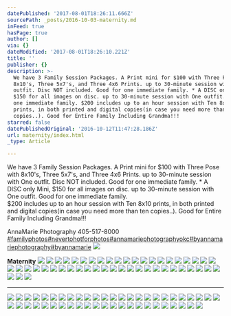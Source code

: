```yaml
---
datePublished: '2017-08-01T18:26:11.666Z'
sourcePath: _posts/2016-10-03-maternity.md
inFeed: true
hasPage: true
author: []
via: {}
dateModified: '2017-08-01T18:26:10.221Z'
title: ''
publisher: {}
description: >-
  We have 3 Family Session Packages. A Print mini for $100 with Three Pose with
  8x10's, Three 5x7's, and Three 4x6 Prints. up to 30-minute session with One
  outfit. Disc NOT included. Good for one immediate family. * A DISC only Mini,
  $150 for all images on disc. up to 30-minute session with One outfit. Good for
  one immediate family. $200 includes up to an hour session with Ten 8x10
  prints, in both printed and digital copies(in case you need more than ten
  copies..). Good for Entire Family Including Grandma!!!
starred: false
datePublishedOriginal: '2016-10-12T11:47:28.186Z'
url: maternity/index.html
_type: Article

---
```

We have 3 Family Session Packages. A Print mini for $100 with Three Pose with 8x10's, Three 5x7's, and Three 4x6 Prints. up to 30-minute session with One outfit. Disc NOT included. Good for one immediate family. \* A DISC only Mini, $150 for all images on disc. up to 30-minute session with One outfit. Good for one immediate family.  
$200 includes up to an hour session with Ten 8x10 prints, in both printed and digital copies(in case you need more than ten copies..). Good for Entire Family Including Grandma!!!

AnnaMarie Photography 405-517-8000  
[\#familyphotos][0][\#nevertohotforphotos][1][\#annamariephotographyokc][2][\#byannamariephotography][3][\#byannamarie][4]
![](https://the-grid-user-content.s3-us-west-2.amazonaws.com/217743aa-0e4c-4d23-ac7d-34283e235fc1.jpg)

**Maternity**
![](https://the-grid-user-content.s3-us-west-2.amazonaws.com/72814c87-2abf-435b-91bd-0f55f3cf3942.jpg)
![](https://the-grid-user-content.s3-us-west-2.amazonaws.com/019cab19-4bf4-42d2-8779-2871e2298838.jpg)
![](https://the-grid-user-content.s3-us-west-2.amazonaws.com/52fd85a6-4d36-4b18-88a0-0e625e02804b.jpg)
![](https://the-grid-user-content.s3-us-west-2.amazonaws.com/afcd819c-550c-4f61-8a3d-b516711e1b32.jpg)
![](https://the-grid-user-content.s3-us-west-2.amazonaws.com/d8d7127f-b590-46f2-a3bd-fbae7847e0ec.jpg)
![](https://the-grid-user-content.s3-us-west-2.amazonaws.com/500124eb-ae06-428b-8f0d-87fef4be1575.jpg)
![](https://the-grid-user-content.s3-us-west-2.amazonaws.com/3186071a-c7ec-44f6-87d0-4751b422e93d.jpg)
![](https://the-grid-user-content.s3-us-west-2.amazonaws.com/65555ada-0ab0-441f-96e0-7c3a0105a6f2.jpg)
![](https://the-grid-user-content.s3-us-west-2.amazonaws.com/073c91d3-cca2-4b37-a9e8-b6ace6375c16.jpg)
![](https://the-grid-user-content.s3-us-west-2.amazonaws.com/b4cb760a-9c42-4323-b10a-528ee0a69992.jpg)
![](https://the-grid-user-content.s3-us-west-2.amazonaws.com/52272900-84ec-4449-b2f6-7d9e2e7a9fda.jpg)
![](https://the-grid-user-content.s3-us-west-2.amazonaws.com/d641c939-d408-4f3a-918e-950f27668d37.jpg)
![](https://the-grid-user-content.s3-us-west-2.amazonaws.com/f7dff784-dcc2-4f9f-a10f-8baaa8ca7d04.jpg)
![](https://the-grid-user-content.s3-us-west-2.amazonaws.com/8531a56e-4796-4246-9fb0-2a8a8b7c1209.jpg)
![](https://the-grid-user-content.s3-us-west-2.amazonaws.com/ee4feea6-5a13-4392-9549-48dab6b05e37.jpg)
![](https://the-grid-user-content.s3-us-west-2.amazonaws.com/117065d5-05f4-44f5-a65f-07fe92415ef9.jpg)
![](https://the-grid-user-content.s3-us-west-2.amazonaws.com/4fe9ba78-8fcd-4e9a-b375-850d6ad2e60a.jpg)
![](https://the-grid-user-content.s3-us-west-2.amazonaws.com/b9badb06-d422-4608-87ba-8ac2194c3ee9.jpg)
![](https://the-grid-user-content.s3-us-west-2.amazonaws.com/9e815e4b-93ed-455b-90fc-f7766b4a2cf0.jpg)
![](https://the-grid-user-content.s3-us-west-2.amazonaws.com/dc26d356-dee2-48c1-b652-f6281ac80f8d.jpg)
![](https://the-grid-user-content.s3-us-west-2.amazonaws.com/744120ea-40e8-438b-8852-8ed72aa1b74a.jpg)
![](https://the-grid-user-content.s3-us-west-2.amazonaws.com/f310f678-ae87-40bf-af68-b4c7ac6ed901.jpg)
![](https://the-grid-user-content.s3-us-west-2.amazonaws.com/9be91411-9f2a-45dd-8e19-303614e96058.jpg)
![](https://the-grid-user-content.s3-us-west-2.amazonaws.com/da5df626-6a9c-4703-aca1-7a071119a491.jpg)
![](https://the-grid-user-content.s3-us-west-2.amazonaws.com/3314f543-0d4f-4dac-a5a3-193071c641db.jpg)
![](https://the-grid-user-content.s3-us-west-2.amazonaws.com/0aed6308-ffbd-473f-9a19-9c34de385a97.jpg)
![](https://the-grid-user-content.s3-us-west-2.amazonaws.com/5147c035-3ff1-4f9b-bf1a-ee3855272035.jpg)
![](https://the-grid-user-content.s3-us-west-2.amazonaws.com/0b916add-2329-470b-95af-4fdd3fad7819.jpg)
![](https://the-grid-user-content.s3-us-west-2.amazonaws.com/9a744f9c-3d4d-42e5-8c17-8b5033affa6d.jpg)
![](https://the-grid-user-content.s3-us-west-2.amazonaws.com/f6bd4310-e8c4-4031-8052-95a0baf06ff1.jpg)
![](https://the-grid-user-content.s3-us-west-2.amazonaws.com/c2d99b23-5f4c-42ad-b919-d01d33871033.jpg)
![](https://the-grid-user-content.s3-us-west-2.amazonaws.com/62f35911-a511-46ac-986a-ea78b364d81a.jpg)
![](https://the-grid-user-content.s3-us-west-2.amazonaws.com/1785de56-d852-4c3c-bbc3-7cbbcd4279d3.jpg)
![](https://the-grid-user-content.s3-us-west-2.amazonaws.com/a3ab0b6d-2aa2-4747-bb5d-f89013e83c65.jpg)
![](https://the-grid-user-content.s3-us-west-2.amazonaws.com/ebf43dc5-2f33-430f-91da-f3f728aabbe5.jpg)
![](https://the-grid-user-content.s3-us-west-2.amazonaws.com/25e4376e-2464-432e-842e-db2250e4b59b.jpg)
![](https://the-grid-user-content.s3-us-west-2.amazonaws.com/77987f53-0265-46d1-9498-02274a748cf4.jpg)
![](https://the-grid-user-content.s3-us-west-2.amazonaws.com/f189a80c-8343-41dc-abd6-4dafaba559b5.jpg)
![](https://the-grid-user-content.s3-us-west-2.amazonaws.com/e8a0598e-57cc-4ad1-b699-1493e6311649.jpg)
![](https://the-grid-user-content.s3-us-west-2.amazonaws.com/47f935d1-1d9d-4f70-930d-02dc251f9de0.jpg)
![](https://the-grid-user-content.s3-us-west-2.amazonaws.com/e07093c0-2f73-40a1-87a6-d1b170fbb59b.jpg)
![](https://the-grid-user-content.s3-us-west-2.amazonaws.com/12e32751-cb62-46d7-8f81-7078abcb2ecf.jpg)
![](https://the-grid-user-content.s3-us-west-2.amazonaws.com/aa6cdef4-f75d-48b3-a2d8-5ad0453754a0.jpg)
![](https://the-grid-user-content.s3-us-west-2.amazonaws.com/00a173a4-9193-40f7-bf7b-0d0d92a14f3b.jpg)
![](https://the-grid-user-content.s3-us-west-2.amazonaws.com/8d8494ae-0846-401e-872b-948b942b1219.jpg)
![](https://the-grid-user-content.s3-us-west-2.amazonaws.com/9d3e855e-5473-44d0-8604-5613b37eab23.jpg)
![](https://the-grid-user-content.s3-us-west-2.amazonaws.com/17a97bf8-154d-40f8-a86d-50676939ac74.jpg)
![](https://the-grid-user-content.s3-us-west-2.amazonaws.com/f8d59f8d-4a11-468b-830a-8c90b92aa548.jpg)
![](https://the-grid-user-content.s3-us-west-2.amazonaws.com/05af8b60-8536-4353-9c9b-32314320686b.jpg)

---

![](https://the-grid-user-content.s3-us-west-2.amazonaws.com/49661ee2-e8e8-458c-aafb-87bfb2c2642c.jpg)
![](https://the-grid-user-content.s3-us-west-2.amazonaws.com/71a55f0c-100d-4e24-9c8d-877a5e6874af.jpg)
![](https://the-grid-user-content.s3-us-west-2.amazonaws.com/07a48d24-7ace-4cb1-8116-6159dec20d78.jpg)
![](https://the-grid-user-content.s3-us-west-2.amazonaws.com/0f5554eb-26eb-4c66-abf3-a05b2a07bf72.jpg)
![](https://the-grid-user-content.s3-us-west-2.amazonaws.com/fb96adcf-1791-45bd-ab93-41ec1e29abe4.jpg)
![](https://the-grid-user-content.s3-us-west-2.amazonaws.com/d629e9e4-b3ca-4df6-9439-70a18006af9e.jpg)
![](https://the-grid-user-content.s3-us-west-2.amazonaws.com/45eabcb6-06c6-46a1-9b1f-93ea50201a26.jpg)
![](https://the-grid-user-content.s3-us-west-2.amazonaws.com/62bfab39-3820-4b04-9a2b-9a4ccd9936f0.jpg)
![](https://the-grid-user-content.s3-us-west-2.amazonaws.com/812e27d4-a477-47d2-9335-a68b3ae79eb0.jpg)
![](https://the-grid-user-content.s3-us-west-2.amazonaws.com/09052abb-4fa0-4050-b271-0d1b8328e0b1.jpg)
![](https://the-grid-user-content.s3-us-west-2.amazonaws.com/8aa3db05-9272-4706-b1d6-012a27d9be5c.jpg)
![](https://the-grid-user-content.s3-us-west-2.amazonaws.com/ba2a7ff1-e6ea-4aa9-abdb-1df56dbb8194.jpg)
![](https://the-grid-user-content.s3-us-west-2.amazonaws.com/bf926c66-d332-427d-bbc9-42a80f708666.jpg)
![](https://the-grid-user-content.s3-us-west-2.amazonaws.com/8b117d86-647b-4b18-8227-b0b19a570239.jpg)
![](https://the-grid-user-content.s3-us-west-2.amazonaws.com/25404cfa-766b-4700-ae20-77908c2c5f34.jpg)
![](https://the-grid-user-content.s3-us-west-2.amazonaws.com/164cd867-0562-4269-8f1b-0a47e3390824.jpg)
![](https://s3-us-west-2.amazonaws.com/the-grid-img/p/494e1365a87b3c5e04322d0b8844ea9b79ec84f7.jpg)
![](https://the-grid-user-content.s3-us-west-2.amazonaws.com/a16a679e-6b77-466c-b36c-adf0d1b5bba6.jpg)
![](https://s3-us-west-2.amazonaws.com/the-grid-img/p/b946759bc7879aa07930b37699519306f09fb0ec.jpg)
![](https://the-grid-user-content.s3-us-west-2.amazonaws.com/2bfcc280-f670-4b1b-aaf7-b74eac8cd498.jpg)
![](https://s3-us-west-2.amazonaws.com/the-grid-img/p/32208ce47b7f2f8c2d2eb1b01309d6b9a7c4ab64.jpg)
![](https://s3-us-west-2.amazonaws.com/the-grid-img/p/2738fe6abf8434ef456aaea22ab0d8a4ab639685.jpg)
![](https://s3-us-west-2.amazonaws.com/the-grid-img/p/f1cc64205b3d12860b552e6da88c202a570af381.jpg)
![](https://s3-us-west-2.amazonaws.com/the-grid-img/p/8f5211167284d6ef8035cb387bc6950d16909b93.jpg)
![](https://the-grid-user-content.s3-us-west-2.amazonaws.com/5a80420d-152a-45f5-9425-9d3d81ffd93d.jpg)
![](https://s3-us-west-2.amazonaws.com/the-grid-img/p/03eeefe2314570f063cf62eecfad66f9149affa6.jpg)
![](https://the-grid-user-content.s3-us-west-2.amazonaws.com/320645a7-3c4f-4345-aa67-8cce863027c8.jpg)
![](https://the-grid-user-content.s3-us-west-2.amazonaws.com/22344b2a-6a1d-45eb-8cd4-4191f41294df.jpg)
![](https://s3-us-west-2.amazonaws.com/the-grid-img/p/c22fe8f4ec8677cd2a9d42d3cf23aea0225d171f.jpg)
![](https://the-grid-user-content.s3-us-west-2.amazonaws.com/01890535-7c0e-48e7-8914-666998e17714.jpg)
![](https://s3-us-west-2.amazonaws.com/the-grid-img/p/17d1f4a70192de0354e3fa8b32af046500e3836f.jpg)
![](https://s3-us-west-2.amazonaws.com/the-grid-img/p/6c4045ec0ac2f371d1af83d37f6ada3c3d2e58cc.jpg)
![](https://the-grid-user-content.s3-us-west-2.amazonaws.com/ed9cb316-96e5-4def-9584-a712489f2ab5.jpg)
![](https://the-grid-user-content.s3-us-west-2.amazonaws.com/222797b2-0b8c-44dd-a639-59208cd81376.jpg)
![](https://s3-us-west-2.amazonaws.com/the-grid-img/p/5a6ceb94738c57ac7f8e4e3d304e502a9526b17f.jpg)
![](https://s3-us-west-2.amazonaws.com/the-grid-img/p/5550a1c7cfb4258b21e1ae1a531815c09f7fcc75.jpg)
![](https://s3-us-west-2.amazonaws.com/the-grid-img/p/ecab05ce3417522b3635b9a41b33aa5b557f8c3d.jpg)
![](https://s3-us-west-2.amazonaws.com/the-grid-img/p/609d330c46c9b6982bb7ba5a7cf04062c2be1ea8.jpg)
![](https://the-grid-user-content.s3-us-west-2.amazonaws.com/a5584f21-374f-4aad-95f1-18a4b5616a1d.jpg)
![](https://the-grid-user-content.s3-us-west-2.amazonaws.com/b6cbd65a-3c15-48b9-b564-d6ad4abda456.jpg)
![](https://the-grid-user-content.s3-us-west-2.amazonaws.com/9eeb24f6-4490-4367-a513-ee28c7c229e4.jpg)
![](https://the-grid-user-content.s3-us-west-2.amazonaws.com/b203bea7-dd1a-4267-b5fe-ee93d4b31155.jpg)
![](https://the-grid-user-content.s3-us-west-2.amazonaws.com/886ef6f9-1ba7-4c09-ac74-d954dd1d3e71.jpg)
![](https://the-grid-user-content.s3-us-west-2.amazonaws.com/a5d06d55-20c1-4445-af47-bdcb6b1425c3.jpg)
![](https://the-grid-user-content.s3-us-west-2.amazonaws.com/b476138e-f9dd-43ef-a45b-9ea6acded952.jpg)
![](https://the-grid-user-content.s3-us-west-2.amazonaws.com/5bf74f81-7b9f-4e18-bf78-42474ca8d2a6.jpg)
![](https://the-grid-user-content.s3-us-west-2.amazonaws.com/760342d1-b71d-4b19-be47-469af15fbcd1.jpg)
![](https://the-grid-user-content.s3-us-west-2.amazonaws.com/4fc7e9b3-0c46-4077-a42c-853f0be95849.jpg)

[0]: https://www.facebook.com/hashtag/familyphotos
[1]: https://www.facebook.com/hashtag/nevertohotforphotos
[2]: https://www.facebook.com/hashtag/annamariephotographyokc
[3]: https://www.facebook.com/hashtag/byannamariephotography
[4]: https://www.facebook.com/hashtag/byannamarie